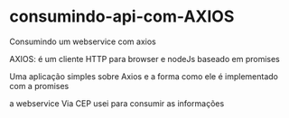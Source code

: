 # consumindo-api-com-AXIOS
Consumindo um webservice com axios

AXIOS: é um cliente HTTP para browser e nodeJs baseado em promises

Uma aplicação simples sobre Axios e a forma como ele é implementado com a promises

a webservice Via CEP usei para consumir as informações
